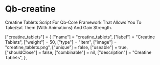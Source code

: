 # Qb-creatine
Creatine Tablets Script For Qb-Core Framework That Allows You To Take/Eat Them (With Animations) And Gain Strength.


["creatine_tablets"] = {
    ["name"] = "creatine_tablets",
    ["label"] = "Creatine Tablets",
    ["weight"] = 50,
    ["type"] = "item",
    ["image"] = "creatine_tablets.png",
    ["unique"] = false,
    ["useable"] = true,
    ["shouldClose"] = false,
    ["combinable"] = nil,
    ["description"] = "Creatine Tablets",
},
